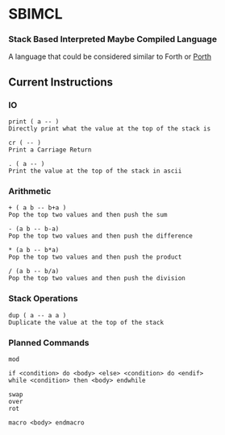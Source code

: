 # SBIMCL
### Stack Based Interpreted Maybe Compiled Language

A language that could be considered similar to Forth or [Porth](https://gitlab.com/tsoding/porth)

## Current Instructions

### IO
```
print ( a -- )
Directly print what the value at the top of the stack is

cr ( -- )
Print a Carriage Return

. ( a -- )
Print the value at the top of the stack in ascii
```

### Arithmetic

```
+ ( a b -- b+a )
Pop the top two values and then push the sum

- (a b -- b-a)
Pop the top two values and then push the difference

* (a b -- b*a)
Pop the top two values and then push the product

/ (a b -- b/a)
Pop the top two values and then push the division
```

### Stack Operations
```
dup ( a -- a a )
Duplicate the value at the top of the stack
```

### Planned Commands
```
mod

if <condition> do <body> <else> <condition> do <endif>
while <condition> then <body> endwhile

swap
over
rot

macro <body> endmacro



```
